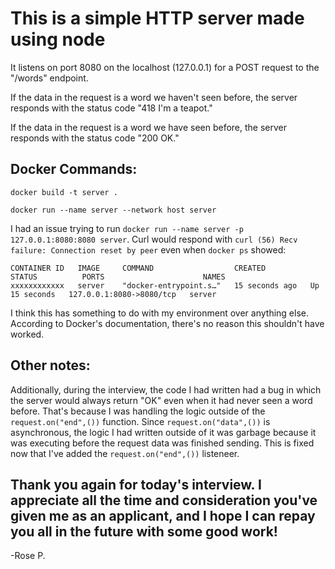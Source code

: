 # This is a simple HTTP server made using node

It listens on port 8080 on the localhost (127.0.0.1) for a POST request to the "/words" endpoint.

If the data in the request is a word we haven't seen before, the server responds with the status code "418 I'm a teapot."

If the data in the request is a word we have seen before, the server responds with the status code "200 OK."

## Docker Commands:

```
docker build -t server .
```

```
docker run --name server --network host server
```

I had an issue trying to run `docker run --name server -p 127.0.0.1:8080:8080 server`. Curl would respond with `curl (56) Recv failure: Connection reset by peer` even when `docker ps` showed:

```
CONTAINER ID   IMAGE     COMMAND                  CREATED          STATUS          PORTS                      NAMES
xxxxxxxxxxxx   server    "docker-entrypoint.s…"   15 seconds ago   Up 15 seconds   127.0.0.1:8080->8080/tcp   server
```

I think this has something to do with my environment over anything else. According to Docker's documentation, there's no reason this shouldn't have worked.

## Other notes:

Additionally, during the interview, the code I had written had a bug in which the server would always return "OK" even when it had never seen a word before. That's because I was handling the logic outside of the `request.on("end",())` function. Since `request.on("data",())` is asynchronous, the logic I had written outside of it was garbage because it was executing before the request data was finished sending. This is fixed now that I've added the `request.on("end",())` listeneer.

## Thank you again for today's interview. I appreciate all the time and consideration you've given me as an applicant, and I hope I can repay you all in the future with some good work!

-Rose P.
